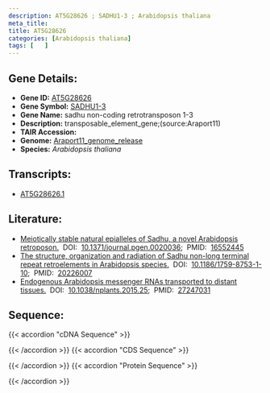 ```yaml
---
description: AT5G28626 ; SADHU1-3 ; Arabidopsis thaliana
meta_title:
title: AT5G28626
categories: [Arabidopsis thaliana]
tags: [   ]
---
```


## Gene Details:
- **Gene ID:** [AT5G28626](https://www.arabidopsis.org/locus?name=AT5G28626)
- **Gene Symbol:** <u>SADHU1-3</u>
- **Gene Name:** sadhu non-coding retrotransposon 1-3
- **Description:**   transposable_element_gene;(source:Araport11)
- **TAIR Accession:** 
- **Genome:** [Araport11_genome_release](https://www.arabidopsis.org/download/list?dir=Genes%2FAraport11_genome_release)
- **Species:** *Arabidopsis thaliana*

## Transcripts:
   -  [AT5G28626.1](https://www.arabidopsis.org/gene?name=AT5G28626.1)
## Literature:
   - [Meiotically stable natural epialleles of Sadhu, a novel Arabidopsis retroposon.](https://www.doi.org/10.1371/journal.pgen.0020036)&nbsp;&nbsp;DOI:&nbsp;&nbsp;[10.1371/journal.pgen.0020036](https://www.doi.org/10.1371/journal.pgen.0020036);&nbsp;&nbsp;PMID:&nbsp;&nbsp;[16552445](https://pubmed.ncbi.nlm.nih.gov/16552445/)
   - [The structure, organization and radiation of Sadhu non-long terminal repeat  retroelements in Arabidopsis species.](https://www.doi.org/10.1186/1759-8753-1-10)&nbsp;&nbsp;DOI:&nbsp;&nbsp;[10.1186/1759-8753-1-10](https://www.doi.org/10.1186/1759-8753-1-10);&nbsp;&nbsp;PMID:&nbsp;&nbsp;[20226007](https://pubmed.ncbi.nlm.nih.gov/20226007/)
   - [Endogenous Arabidopsis messenger RNAs transported to distant tissues.](https://www.doi.org/10.1038/nplants.2015.25)&nbsp;&nbsp;DOI:&nbsp;&nbsp;[10.1038/nplants.2015.25](https://www.doi.org/10.1038/nplants.2015.25);&nbsp;&nbsp;PMID:&nbsp;&nbsp;[27247031](https://pubmed.ncbi.nlm.nih.gov/27247031/)
## Sequence:
{{< accordion "cDNA Sequence" >}}

{{< /accordion >}}
{{< accordion "CDS Sequence" >}}

{{< /accordion >}}
{{< accordion "Protein Sequence" >}}

{{< /accordion >}}
